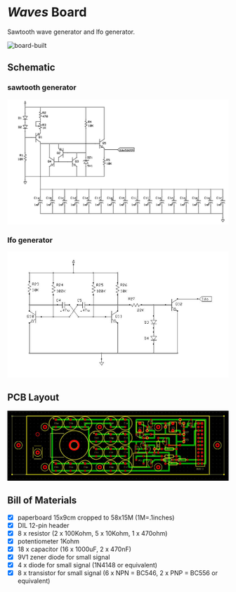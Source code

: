 # *Waves* Board
Sawtooth wave generator and lfo generator.

![board-built](presepe-waves-board_built.jpg)


## Schematic
### sawtooth generator
![board-schematic](presepe-waves-board_sawtooth_sch.jpg)

### lfo generator
![board-schematic](presepe-waves-board_lfo_sch.jpg)


## PCB Layout
![board-pcb](presepe-waves-board_pcb.jpg)


## Bill of Materials
- [x] paperboard 15x9cm cropped to 58x15M (1M=.1inches)
- [x] DIL 12-pin header
- [x] 8 x resistor (2 x 100Kohm, 5 x 10Kohm, 1 x 470ohm)
- [x] potentiometer 1Kohm
- [x] 18 x capacitor (16 x 1000uF, 2 x 470nF)
- [x] 9V1 zener diode for small signal
- [x] 4 x diode for small signal (1N4148 or equivalent)
- [x] 8 x transistor for small signal (6 x NPN = BC546, 2 x PNP = BC556 or equivalent)